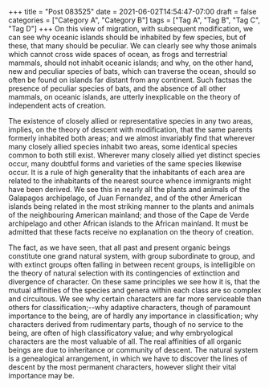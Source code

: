 +++
title = "Post 083525"
date = 2021-06-02T14:54:47-07:00
draft = false
categories = ["Category A", "Category B"]
tags = ["Tag A", "Tag B", "Tag C", "Tag D"]
+++
On this view of migration, with subsequent modification, we can see why oceanic islands should be inhabited by few species, but of these, that many should be peculiar. We can clearly see why those animals which cannot cross wide spaces of ocean, as frogs and terrestrial mammals, should not inhabit oceanic islands; and why, on the other hand, new and peculiar species of bats, which can traverse the ocean, should so often be found on islands far distant from any continent. Such factsas the presence of peculiar species of bats, and the absence of all other mammals, on oceanic islands, are utterly inexplicable on the theory of independent acts of creation.

The existence of closely allied or representative species in any two areas, implies, on the theory of descent with modification, that the same parents formerly inhabited both areas; and we almost invariably find that wherever many closely allied species inhabit two areas, some identical species common to both still exist. Wherever many closely allied yet distinct species occur, many doubtful forms and varieties of the same species likewise occur. It is a rule of high generality that the inhabitants of each area are related to the inhabitants of the nearest source whence immigrants might have been derived. We see this in nearly all the plants and animals of the Galapagos archipelago, of Juan Fernandez, and of the other American islands being related in the most striking manner to the plants and animals of the neighbouring American mainland; and those of the Cape de Verde archipelago and other African islands to the African mainland. It must be admitted that these facts receive no explanation on the theory of creation.

The fact, as we have seen, that all past and present organic beings constitute one grand natural system, with group subordinate to group, and with extinct groups often falling in between recent groups, is intelligible on the theory of natural selection with its contingencies of extinction and divergence of character. On these same principles we see how it is, that the mutual affinities of the species and genera within each class are so complex and circuitous. We see why certain characters are far more serviceable than others for classification;--why adaptive characters, though of paramount importance to the being, are of hardly any importance in classification; why characters derived from rudimentary parts, though of no service to the being, are often of high classificatory value; and why embryological characters are the most valuable of all. The real affinities of all organic beings are due to inheritance or community of descent. The natural system is a genealogical arrangement, in which we have to discover the lines of descent by the most permanent characters, however slight their vital importance may be.
